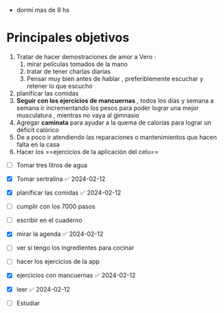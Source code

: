 - dormí mas de 8 hs 
# Principales objetivos 

1. Tratar de hacer demostraciones de amor a Vero :
	1. mirar películas tomados de la mano
	2. tratar de tener charlas diarias 
	3. Pensar muy bien antes de hablar , preferiblemente escuchar y retener lo que escucho
2. planificar las comidas 
3. **Seguir con los ejercicios de mancuernas** , todos los días y semana a semana ir incrementando los pesos para poder lograr una mejor musculatura , mientras no vaya al gimnasio 
4. Agregar **caminata** para ayudar a la quema de calorías para lograr un déficit calórico
5. De a poco ir atendiendo las reparaciones o mantenimientos que hacen falta en la casa 
6. Hacer los ==ejercicios de la aplicación del celu== 

- [ ] Tomar tres litros de agua
- [x] Tomar sertralina ✅ 2024-02-12
- [x] planificar las comidas ✅ 2024-02-12
- [ ] cumplir con los 7000 pasos
- [ ] escribir en el cuaderno 
- [x] mirar la agenda ✅ 2024-02-12
- [ ] ver si tengo los ingredientes para cocinar
- [ ] hacer los ejercicios de la app
- [x] ejercicios con mancuernas ✅ 2024-02-12
- [x] leer ✅ 2024-02-12
- [ ] Estudiar 




 
